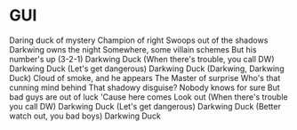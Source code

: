 # GUI

Daring duck of mystery
Champion of right
Swoops out of the shadows
Darkwing owns the night
Somewhere, some villain schemes
But his number's up
(3-2-1)
Darkwing Duck
(When there's trouble, you call DW)
Darkwing Duck
(Let's get dangerous)
Darkwing Duck
(Darkwing, Darkwing Duck)
Cloud of smoke, and he appears
The Master of surprise
Who's that cunning mind behind
That shadowy disguise?
Nobody knows for sure
But bad guys are out of luck
'Cause here comes
Look out
(When there's trouble you call DW)
Darkwing Duck
(Let's get dangerous)
Darkwing Duck
(Better watch out, you bad boys)
Darkwing Duck